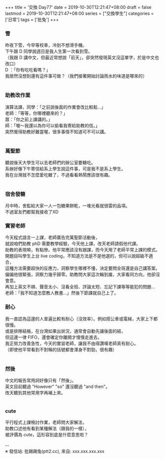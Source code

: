 +++
title = '交換 Day77'
date = 2019-10-30T12:21:47+08:00
draft = false
lastmod = 2019-10-30T12:21:47+08:00
series = ["交換學生"]
categories = ['日常']
tags = ['批兔']
+++
### 雪 
昨夜下雪，今早等校車，冷到不想滑手機。<br>
下午跟 D 同學說週日是我人生第一次看到雪。<br>
（我跟 D 講中文，但最近常想說「前天」，卻突然發現英文沒這單字，於是中文也改口）<br>
D ：「你有吃吃看嗎？」<br>
我居然沒想到還有這件事可做？（我們接著開始討論雨水的味道是哪來的）<br>
<br>
### 助教改作業 
演算法課，同學：「之前說後面的作業會改比較鬆...」<br>
老師：「等等，你哪裡聽來的？」<br>
眾：「你之前上課講的。」<br>
師：「喔～我還以為你可以偷看我寄給助教的信。」<br>
突然覺得助教好難當喔，很多事情不知道可不可以講。<br>
<br>
### 萬聖節 
聽說後天大學生可以去老師們的辦公室要糖吃。<br>
系辦好像下午寄信給系上學生說這件事，可是我不是系上學生。<br>
我在台灣就不怎麼愛吃糖了，不過看看熱鬧應該很有趣。<br>
<br>
### 宿舍發糖 
月中時，舍監給大家一人一包糖果餅乾，一堆光看就很雷的品項。<br>
不過室友們都幫我接收了XD<br>

### 實習老師 
今天程式語言一上課，老師廣告完萬聖節活動後，<br>
就說咱們助教 phD 需要教學經驗，今天他上課，改天老師請假他代課。<br>
助教的表現嘛，有點慘。他平常應該沒有跟課，而今天用了老師平常上課的模式。<br>
開題目叫學生上台 live coding，不知道方法是不是他選的，但可以說超級不適合，<br>
這種方法需要超快的反應力，洞察學生哪裡不懂，決定要問全班還是自己講答案。<br>
偏偏他很緊張，洞察力幾乎歸零。助教問大家這次輪到誰，大家看同方向，他卻沒會意。<br>
再加上英文不順、聲音太小、沒看全班、評論太短、忘記下課等等能犯的問題...<br>
老師：「我不知道怎麼教人教書...」然後下節課就自己上了。<br>

### 耐心 
我一直認為這邊的人普遍比較有耐心（沒效率）。例如搭公車或電梯，大家上下都很慢。<br>
或是排隊結帳，在台灣如果出狀況，通常會自動先讓後面的結，<br>
但這邊一律 FIFO，還會確定你離開才慢慢走進去。<br>
我正努力改善急性，今天的實習老師，讓我不由得讚嘆老師真有耐心。<br>
（即使他平常看到不對稱的括號都會渾身不對勁，很有趣）<br>
<br>
### 然後 
中文的報告常用詞好像只有「然後」。<br>
英文目前聽過 "However" "so" 還沒聽過 "and then"。<br>
改天聽到其他常用字再補上來。<br>
<br>
### cute 
平行程式上課檢討作業，老師問大家解法，<br>
助教口述他有看到某種解法（跟我的一樣），<br>
被評價為 cute，這形容到底是什麼意思啦？<br>
<br>
--<br>
※ 發信站: 批踢踢兔(ptt2.cc), 來自: xxx.xxx.xxx.xxx<br>
